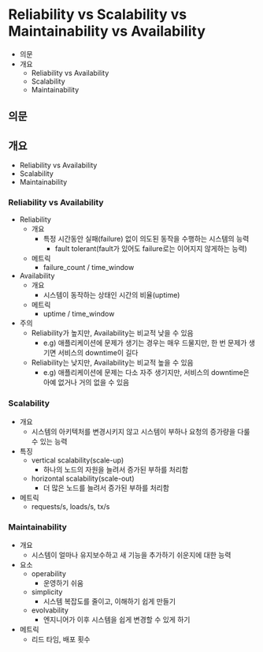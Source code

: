 # Reliability vs Scalability vs Maintainability vs Availability

- 의문
- 개요
  - Reliability vs Availability
  - Scalability
  - Maintainability

## 의문

## 개요

- Reliability vs Availability
- Scalability
- Maintainability

### Reliability vs Availability

- Reliability
  - 개요
    - 특정 시간동안 실패(failure) 없이 의도된 동작을 수행하는 시스템의 능력
      - fault tolerant(fault가 있어도 failure로는 이어지지 않게하는 능력)
  - 메트릭
    - failure_count / time_window
- Availability
  - 개요
    - 시스템이 동작하는 상태인 시간의 비율(uptime)
  - 메트릭
    - uptime / time_window
- 주의
  - Reliability가 높지만, Availability는 비교적 낮을 수 있음
    - e.g) 애플리케이션에 문제가 생기는 경우는 매우 드물지만, 한 번 문제가 생기면 서비스의 downtime이 길다
  - Reliability는 낮지만, Availability는 비교적 높을 수 있음
    - e.g) 애플리케이션에 문제는 다소 자주 생기지만, 서비스의 downtime은 아예 없거나 거의 없을 수 있음

### Scalability

- 개요
  - 시스템의 아키텍처를 변경시키지 않고 시스템이 부하나 요청의 증가량을 다룰 수 있는 능력
- 특징
  - vertical scalability(scale-up)
    - 하나의 노드의 자원을 늘려서 증가된 부하를 처리함
  - horizontal scalability(scale-out)
    - 더 많은 노드를 늘려서 증가된 부하를 처리함
- 메트릭
  - requests/s, loads/s, tx/s

### Maintainability

- 개요
  - 시스템이 얼마나 유지보수하고 새 기능을 추가하기 쉬운지에 대한 능력
- 요소
  - operability
    - 운영하기 쉬움
  - simplicity
    - 시스템 복잡도를 줄이고, 이해하기 쉽게 만들기
  - evolvability
    - 엔지니어가 이후 시스템을 쉽게 변경할 수 있게 하기
- 메트릭
  - 리드 타임, 배포 횟수
